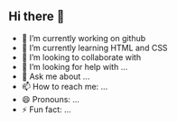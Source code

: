 ## Hi there 👋

<!--
**saifaan-rajwani/saifaan-rajwani** is a ✨ _special_ ✨ repository because its `README.md` (this file) appears on your GitHub profile.

Here are some ideas to get you started: -->

- 🔭 I’m currently working on github
- 🌱 I’m currently learning HTML and CSS
- 👯 I’m looking to collaborate with 
- 🤔 I’m looking for help with ...
- 💬 Ask me about ...
- 📫 How to reach me: ...
- 😄 Pronouns: ...
- ⚡ Fun fact: ...
